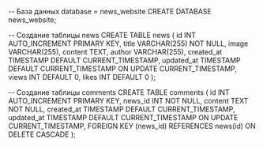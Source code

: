 -- База данных
database = news_website
CREATE DATABASE news_website;



-- Создание таблицы news
CREATE TABLE news (
    id INT AUTO_INCREMENT PRIMARY KEY,
    title VARCHAR(255) NOT NULL,
    image VARCHAR(255),
    content TEXT,
    author VARCHAR(255),
    created_at TIMESTAMP DEFAULT CURRENT_TIMESTAMP,
    updated_at TIMESTAMP DEFAULT CURRENT_TIMESTAMP ON UPDATE CURRENT_TIMESTAMP,
    views INT DEFAULT 0,
    likes INT DEFAULT 0
);

-- Создание таблицы comments
CREATE TABLE comments (
    id INT AUTO_INCREMENT PRIMARY KEY,
    news_id INT NOT NULL,
    content TEXT NOT NULL,
    created_at TIMESTAMP DEFAULT CURRENT_TIMESTAMP,
    updated_at TIMESTAMP DEFAULT CURRENT_TIMESTAMP ON UPDATE CURRENT_TIMESTAMP,
    FOREIGN KEY (news_id) REFERENCES news(id) ON DELETE CASCADE
);
